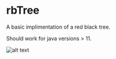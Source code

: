 # rbTree

A basic implimentation of a red black tree.

Should work for java versions > 11.

![alt text](https://github.com/spencermitton/rbTree/blob/main/images/tree.png)
